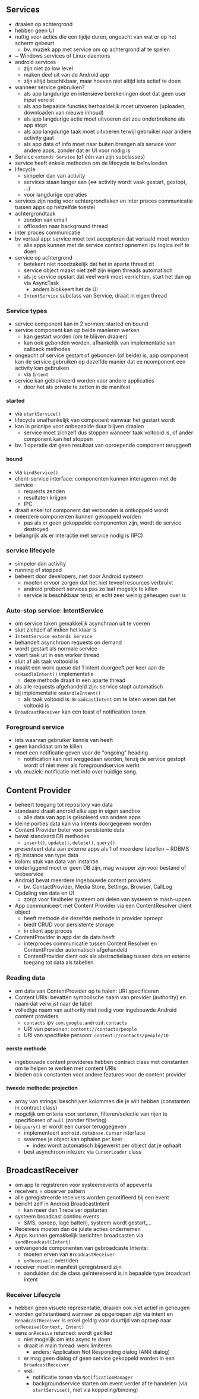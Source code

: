 
## Services

* draaien op achtergrond
* hebben geen UI
* nuttig voor acties die een tijdje duren, ongeacht van wat er op het scherm gebeurt
    * bv. muziek app met service om op achtergrond af te spelen
* ~ Windows services of Linux daemons
* android services
    * zijn niet zo low level
    * maken deel uit van de Android app
    * zijn altijd beschikbaar, maar hoeven niet altijd iets actief te doen
* wanneer service gebruiken?
    * als app langdurige en intensieve berekeningen doet dat geen user input vereist
    * als app bepaalde functies herhaaldelijk moet uitvoeren (uploaden, downloaden van nieuwe inhoud)
    * als app langdurige actie moet uitvoeren dat zou onderbrekene als app stopt
    * als app langdurige taak moet uitvoeren terwijl gebruiker naar andere activity gaat
    * als app data of info moet naar buiten brengen als service voor andere apps, zonder dat er UI voor nodig is
* Service `extends Service` (of één van zijn subclasses)
* service heeft enkele methoden om de lifecycle te beïnvloeden
* lifecycle
    * simpeler dan van activity
    * services staan langer aan (<=> activity wordt vaak gestart, gestopt, ...)
    * voor langdurige operaties
* services zijn nodig voor achtergrondtaken en inter proces communicatie tussen apps op hetzelfde toestel 
* achtergrondtaak
    * zenden van email
    * offloaden naar background thread
* inter proces communicatie
* bv vertaal app: service moet text accepteren dat vertaald moet worden
    * alle apps kunnen met de service contact opnemen ipv logica zelf te doen
* service op achtergrond
    * betekent niet noodzakelijk dat het in aparte thread zit
    * service object maakt niet zelf zijn eigen threads automatisch
    * als je service opstart dat veel werk moet verrichten, start het dan op via AsyncTask
        * anders blokkeert het de UI
    * `IntentService` subclass van Service, draait in eigen thread

### Service types

* service component kan in 2 vormen: started en bound
* service component kan op beide manieren werken
    * kan gestart worden (om te blijven draaien)
    * kan ook gebonden worden, afhankelijk van implementatie van callback methodes
* ongeacht of service gestart of gebonden (of beide) is, app component kan de service gebruiken op dezelfde manier dat ee ncomponent een activity kan gebruiken
    * via `Intent`
* service kan geblokkeerd worden voor andere applicaties
    * door het als private te zetten in de manifest

#### started

* via `startService()`
* lifecycle onafhankelijk van component vanwaar het gestart wordt
* kan in pricnipe voor onbepaalde duur blijven draaien
    * service moet zichzelf dus stoppen wanneer taak voltooid is, of ander component kan het stoppen
* bv. 1 operatie dat geen resultaat van oproepende component teruggeeft 

#### bound

* via `bindService()`
* client-service interface: componenten kunnen interageren met de service
    * requests zenden
    * resultaten krijgen
    * IPC
* draait enkel tot component dat verbonden is ontkoppeld wordt
* meerdere componenten kunnen gekoppeld worden
    * pas als er geen gekoppelde componenten zijn, wordt de service destroyed
* belangrijk als er interactie met service nodig is (IPC)

### service lifecycle

* simpeler dan activity
* running of stopped
* beheert door developers, niet  door Android systeem
    * moeten ervoor zorgen dat het niet teveel resources verbruikt
    * android probeert services pas zo laat mogelijk te killen
    * service is beschikbaar tenzij er echt zeer weinig geheugen over is

### Auto-stop service: IntentService

* om service taken gemakkelijk asynchroon uit te voeren
* sluit zichzelf af indien het klaar is
* `IntentService extends Service`
* behandelt asynchroon requests on demand
* wordt gestart als normale service
* voert taak uit in een worker thread
* sluit af als taak voltooid is
* maakt een work queue dat 1 intent doorgeeft per keer aan de `onHandleIntent()` implementatie
    * deze methode draait in een aparte thread
* als alle requests afgehandeld zijn: service stopt automatisch
* bij implementatie `onHandleIntent()`
    * als taak voltooid is: `BroadcastIntent` om te laten weten dat het voltooid is
* `BroadcastReceiver` kan een toast of notification tonen

### Foreground service

* iets waarvan gebruiker kennis van heeft
* geen kandidaat om te killen
* moet een notificatie geven voor de "ongoing" heading
    * notification kan niet weggedaan worden, tenzij de service gestopt wordt of niet meer als foregroundservice werkt
* vb. muziek: notificatie met info over huidige song.

## Content Provider

* beheert toegang tot repository van data
* standaard draait android elke app in eigen sandbox
    * alle data van app is geïsoleerd van andere apps
* kleine porties data kan via Intents doorgegeven worden
* Content Provider beter voor persistente data
* bevat standaard DB methodes
    * `insert()`, `update()`, `delete()`, `query()`
* presenteert data aan externe apps als 1 of meerdere tabellen ~ RDBMS
* rij: instance van type data
* kolom: stuk van data van instantie
* onderliggend moet er geen DB zijn, mag wrapper zijn voor bestand of webservice
* Android bevat meerdere ingebouwde content providers
    * bv. ContactProvider, Media Store, Settings, Browser, CallLog
* Opdeling van data en UI
    * zorgt voor flexibeler systeem om delen van systeem te mash-uppen
* App communiceert met Content Provider via een ContentResolver client object
    * heeft methode die dezelfde methode in provider oproept
    * biedt CRUD voor persistente storage
    * in client app proces
* ContentProvider in app dat de data heeft
    * interproces communicatie tussen Content Resolver en ContentProvider automatisch afgehandeld
    * ContentProvider dient ook als abstractielaag tussen data en externe toegang tot data als tabellen.

### Reading data

* om data van ContentProvider op te halen: URI specificeren
* Content URIs: bevatten symbolische naam van provider (authority) en naam dat verwijst naar de tabel
* volledige naam van authority niet nodig voor ingebouwde Android content providers
    * `contacts` ipv `com.google.android.contacts`
    * URI van personen: `content://contacts/people`
    * URI van specifieke persoon: `content://contacts/people/10`

#### eerste methode

* ingebouwde content provideres hebben contract class met constanten om te helpen te werken met content URIs
* bieden ook constanten voor andere features voor de content provider

#### tweede methode: projection

* array van strings: beschrijven kolommen die je wilt hebben (constanten in contract class)
* mogelijk om criteria voor sorteren, filteren/selectie van rijen te specificeren of `null` (zonder filtering)
* bij `query()` er wordt een cursor teruggegeven
    * implementeert `android.database.Cursor` interface
    * waarmee je object kan ophalen per keer
        * index wordt automatisch bijgewerkt per object dat je ophaalt
    * best asynchroon inlezen: via `CursorLoader` class

## BroadcastReceiver

* om app te registreren voor systeemevents of appevents
* receivers = observer pattern
* alle geregistreerde receivers worden genotifieerd bij een event
* bericht zelf in Android BroadcastIntent
    * kan meer dan 1 receiver opstarten
* systeem broadcast continu events
    * SMS, oproep, lage batterij, systeem wordt gestart,...
* Receivers moeten dan de juiste acties ondernemen
* Apps kunnen gemakkelijk berichten broadcasten via `sendBroadcast(Intent)`
* ontvangende componenten van gebroadcaste Intents:
    * moeten erven van `BroadcastReceiver`
    * `onReceive()` overriden
* receiver moet in manifest geregistreerd zijn
    * aanduiden dat de class geïntereseerd is in bepaalde type broadcast intent

### Receiver Lifecycle

* hebben geen visuele representatie, draaien ook niet actief in geheugen
* worden geïnstantieerd wanneer ze opgeroepen zijn via intent en `BroadcastReceiver` is enkel geldig voor duurtijd van oproep naar `onReceive(Context, Intent)`
* eens `onReceive` returned: wordt gekilled
    * niet mogelijk om iets async te doen
    * draait in main thread: werk limiteren
        * anders: Application Not Responding dialog (ANR dialog)
    * er mag geen dialog of geen service gekoppeld worden in een `BroadcastReceiver`
    * wel: 
        * notificatie tonen via `NotificationManager`
        * backgroundservice starten om event verder af te handelen (via `startService()`, niet via koppeling/binding)






























































